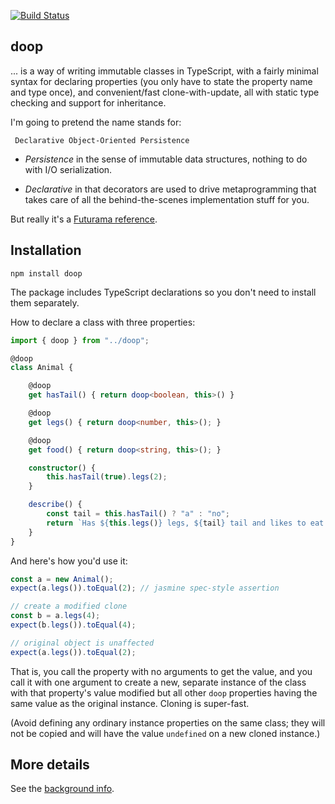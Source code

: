 [![Build Status](https://travis-ci.org/danielearwicker/doop.svg?branch=master)](https://travis-ci.org/danielearwicker/doop)

## doop

... is a way of writing immutable classes in TypeScript, with a fairly minimal syntax for declaring properties (you only have to state the property name and type once), and convenient/fast clone-with-update, all with static type checking and support for inheritance.

I'm going to pretend the name stands for:

     Declarative Object-Oriented Persistence

* *Persistence* in the sense of immutable data structures, nothing to do with
I/O serialization.

* *Declarative* in that decorators are used to drive metaprogramming that takes
care of all the behind-the-scenes implementation stuff for you.

But really it's a [Futurama reference](http://futurama.wikia.com/wiki/Democratic_Order_of_Planets).

## Installation

    npm install doop

The package includes TypeScript declarations so you don't need to install them separately.

How to declare a class with three properties:

```typescript
import { doop } from "../doop";

@doop
class Animal {

    @doop
    get hasTail() { return doop<boolean, this>() }

    @doop
    get legs() { return doop<number, this>(); }

    @doop
    get food() { return doop<string, this>(); }

    constructor() {
        this.hasTail(true).legs(2);
    }

    describe() {
        const tail = this.hasTail() ? "a" : "no";
        return `Has ${this.legs()} legs, ${tail} tail and likes to eat ${this.food()}.`;
    }
}
```

And here's how you'd use it:

```typescript
const a = new Animal();
expect(a.legs()).toEqual(2); // jasmine spec-style assertion

// create a modified clone
const b = a.legs(4);
expect(b.legs()).toEqual(4);

// original object is unaffected
expect(a.legs()).toEqual(2);
```

That is, you call the property with no arguments to get the value, and you call it with one argument to create a new, separate instance of the class with that property's value modified but all other `doop` properties having the same value as the original instance. Cloning is super-fast.

(Avoid defining any ordinary instance properties on the same class; they will not be copied and will have the value `undefined` on a new cloned instance.)

## More details

See the [background info](http://earwicker.dtdns.net/Introducing-doop).


